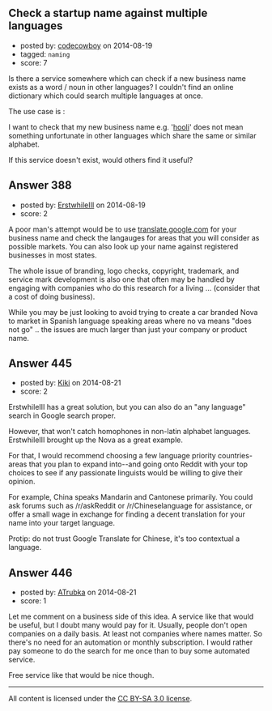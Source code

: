 ## Check a startup name against multiple languages

- posted by: [codecowboy](https://stackexchange.com/users/26590/codecowboy) on 2014-08-19
- tagged: `naming`
- score: 7

<p>Is there a service somewhere which can check if a new business name exists as a word / noun in other languages? I couldn't find an online dictionary which could search multiple languages at once.</p>

<p>The use case is :</p>

<p>I want to check that my new business name e.g. '<a href="https://en.wikipedia.org/wiki/Silicon_Valley_(TV_series)">hooli</a>' does not mean something unfortunate in other languages which share the same or similar alphabet.</p>

<p>If this service doesn't exist, would others find it useful?</p>



## Answer 388

- posted by: [ErstwhileIII](https://stackexchange.com/users/2320529/erstwhileiii) on 2014-08-19
- score: 2

<p>A poor man's attempt would be to use <a href="http://translate.google.com" rel="nofollow">translate.google.com</a> for your business name and check the langauges for areas that you will consider as possible markets. You can also look up your name against registered businesses in most states.</p>

<p>The whole issue of branding, logo checks, copyright, trademark, and service mark development is also one that often may be handled by engaging with companies who do this research for a living ... (consider that a cost of doing business).</p>

<p>While you may be just looking to avoid trying to create a car branded Nova to market in Spanish language speaking areas where no va means "does not go" .. the issues are much larger than just your company or product name.</p>



## Answer 445

- posted by: [Kiki](https://stackexchange.com/users/4922736/kiki) on 2014-08-21
- score: 2

<p>ErstwhileIII has a great solution, but you can also do an "any language" search in Google search proper.</p>

<p>However, that won't catch homophones in non-latin alphabet languages. ErstwhileIII brought up the Nova as a great example.</p>

<p>For that, I would recommend choosing a few language priority countries-areas that you plan to expand into--and going onto Reddit with your top choices to see if any passionate linguists would be willing to give their opinion.</p>

<p>For example, China speaks Mandarin and Cantonese primarily. You could ask forums such as /r/askReddit or /r/Chineselanguage for assistance, or offer a small wage in exchange for finding a decent translation for your name into your target language.</p>

<p>Protip: do not trust Google Translate for Chinese, it's too contextual a language.</p>



## Answer 446

- posted by: [ATrubka](https://stackexchange.com/users/1052629/atrubka) on 2014-08-21
- score: 1

<p>Let me comment on a business side of this idea.
A service like that would be useful, but I doubt many would pay for it.
Usually, people don't open companies on a daily basis. At least not companies where names matter.
So there's no need for an automation or monthly subscription. I would rather pay someone to do the search for me once than to buy some automated service.</p>

<p>Free service like that would be nice though.</p>




---

All content is licensed under the [CC BY-SA 3.0 license](https://creativecommons.org/licenses/by-sa/3.0/).
